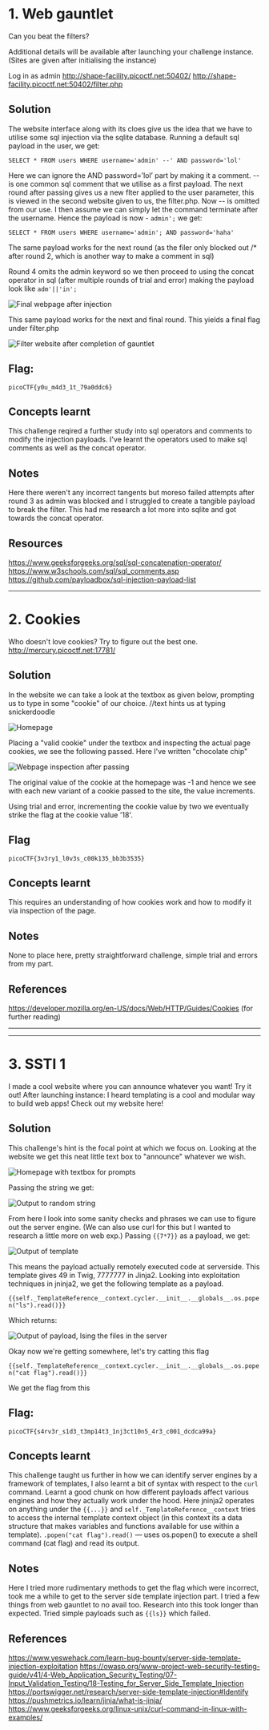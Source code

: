 # 1. Web gauntlet
Can you beat the filters?

Additional details will be available after launching your challenge instance. (Sites are given after initialising the instance)

Log in as admin http://shape-facility.picoctf.net:50402/ http://shape-facility.picoctf.net:50402/filter.php

## Solution
The website interface along with its cloes give us the idea that we have to utilise some sql injection via the sqlite database. 
Running a default sql payload in the user, we get: 

`SELECT * FROM users WHERE username='admin' --' AND password='lol'`

Here we can ignore the AND password=’lol’ part by making it a comment. -- is one common sql comment that we utilise as a first payload. 
The next round after passing gives us a new flter applied to the user parameter, this is viewed in the second website given to us, the filter.php. Now -- is omitted from our use. I then assume we can simply let the command terminate after the username. Hence the payload is now - `admin';` we get:

`SELECT * FROM users WHERE username='admin'; AND password='haha'`

The same payload works for the next round (as the filer only blocked out /* after round 2, which is another way to make a comment in sql)

Round 4 omits the admin keyword so we then proceed to using the concat operator in sql (after multiple rounds of trial and error)
making the payload look like
`adm'||'in';`

![](IMAGES/weblogin.png "Final webpage after injection")

This same payload works for the next and final round. This yields a final flag under filter.php

![](IMAGES/filerphp.png "Filter website after completion of gauntlet")

## Flag:
```
picoCTF{y0u_m4d3_1t_79a0ddc6}
```

## Concepts learnt
This challenge reqired a further study into sql operators and comments to modify the injection payloads. I've learnt the operators used to make sql comments as well as the concat operator.

## Notes
Here there weren't any incorrect tangents but moreso failed attempts after round 3 as admin was blocked and I struggled to create a tangible payload to break the filter. This had me research a lot more into sqlite and got towards the concat operator.

## Resources
https://www.geeksforgeeks.org/sql/sql-concatenation-operator/
https://www.w3schools.com/sql/sql_comments.asp
https://github.com/payloadbox/sql-injection-payload-list

***

# 2. Cookies
Who doesn't love cookies? Try to figure out the best one. http://mercury.picoctf.net:17781/

## Solution
In the website we can take a look at the textbox as given below, prompting us to type in some "cookie" of our choice. //text hints us at typing snickerdoodle

![](IMAGES/cookwebpage.png "Homepage")

Placing a "valid cookie" under the textbox and inspecting the actual page cookies, we see the following passed. Here I've written "chocolate chip"

![](IMAGES/cookie.png "Webpage inspection after passing")

The original value of the cookie at the homepage was -1 and hence we see with each new variant of a cookie passed to the site, the value increments. 

Using trial and error, incrementing the cookie value by two we eventually strike the flag at the cookie value '18'.

## Flag
```
picoCTF{3v3ry1_l0v3s_c00k135_bb3b3535}
```

## Concepts learnt
This requires an understanding of how cookies work and how to modify it via inspection of the page. 

## Notes
None to place here, pretty straightforward challenge, simple trial and errors from my part. 

## References
https://developer.mozilla.org/en-US/docs/Web/HTTP/Guides/Cookies (for further reading)

***

***

# 3. SSTI 1
I made a cool website where you can announce whatever you want! Try it out!
After launching instance: I heard templating is a cool and modular way to build web apps! Check out my website here!

## Solution
This challenge's hint is the focal point at which we focus on. Looking at the website we get this neat little text box to "announce" whatever we wish.

![](IMAGES/homepage.png "Homepage with textbox for prompts")

Passing the string we get:

![](IMAGES/hi_return.png "Output to random string")

From here I look into some sanity checks and phrases we can use to figure out the server engine. (We can also use curl for this but I wanted to research a little more on web exp.) Passing `{{7*7}}` as a payload, we get:

![](IMAGES/compute_payload.png "Output of template")

This means the payload actually remotely executed code at serverside. This template gives 49 in Twig, 7777777 in Jinja2. 
Looking into exploitation techniques in jninja2, we get the following template as a payload. 

`{{self._TemplateReference__context.cycler.__init__.__globals__.os.popen("ls").read()}}`

Which returns:

![](IMAGES/ls_payload.png "Output of payload, lsing the files in the server")

Okay now we're getting somewhere, let's try catting this flag

`{{self._TemplateReference__context.cycler.__init__.__globals__.os.popen("cat flag").read()}}`

We get the flag from this

## Flag: 
```
picoCTF{s4rv3r_s1d3_t3mp14t3_1nj3ct10n5_4r3_c001_dcdca99a}
```

## Concepts learnt
This challenge taught us further in how we can identify server engines by a framework of templates, I also learnt a bit of syntax with respect to the `curl` command. Learnt a good chunk on how different payloads affect various engines and how they actually work under the hood. Here jninja2 operates on anything under the `{{...}}` and `self._TemplateReference__context` tries to access the internal template context object (in this context its a data structure that makes variables and functions available for use within a template). `.popen("cat flag").read()` — uses os.popen() to execute a shell command (cat flag) and read its output. 
 
## Notes
Here I tried more rudimentary methods to get the flag which were incorrect, took me a while to get to the server side template injection part. I tried a few things from web gauntlet to no avail too. Research into this took longer than expected. Tried simple payloads such as `{{ls}}` which failed.

## References
https://www.yeswehack.com/learn-bug-bounty/server-side-template-injection-exploitation
https://owasp.org/www-project-web-security-testing-guide/v41/4-Web_Application_Security_Testing/07-Input_Validation_Testing/18-Testing_for_Server_Side_Template_Injection
https://portswigger.net/research/server-side-template-injection#Identify
https://pushmetrics.io/learn/jinja/what-is-jinja/
https://www.geeksforgeeks.org/linux-unix/curl-command-in-linux-with-examples/

